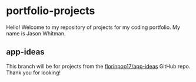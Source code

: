 # portfolio-projects
Hello!
Welcome to my repository of projects for my coding portfolio. My name is Jason Whitman.
## app-ideas
This branch will be for projects from the [florinpop17/app-ideas](https://github.com/florinpop17/app-ideas) GitHub repo. Thank you for looking!

